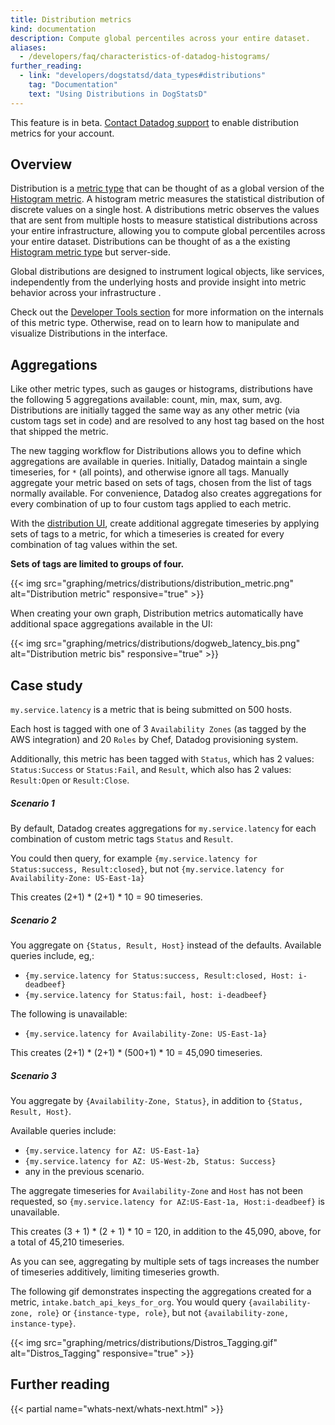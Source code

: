 ```yaml
---
title: Distribution metrics
kind: documentation
description: Compute global percentiles across your entire dataset.
aliases:
  - /developers/faq/characteristics-of-datadog-histograms/
further_reading:
  - link: "developers/dogstatsd/data_types#distributions"
    tag: "Documentation"
    text: "Using Distributions in DogStatsD"
---
```


<div class="alert alert-warning">
This feature is in beta. <a href="https://docs.datadoghq.com/help/">Contact Datadog support</a> to enable distribution metrics for your account.
</div>

## Overview

Distribution is a [metric type][1] that can be thought of as a global version of the [Histogram metric][2]. A histogram metric measures the statistical distribution of discrete values on a single host. A distributions metric observes the values that are sent from multiple hosts to measure statistical distributions across your entire infrastructure, allowing you to compute global percentiles across your entire dataset. Distributions can be thought of as a the existing [Histogram metric type][2] but server-side.

Global distributions are designed to instrument logical objects, like services, independently from the underlying hosts and provide insight into metric behavior across your infrastructure .

Check out the [Developer Tools section][3] for more information on the internals of this metric type. Otherwise, read on to learn how to manipulate and visualize Distributions in the interface.

## Aggregations

Like other metric types, such as gauges or histograms, distributions have the following 5 aggregations available: count, min, max, sum, avg. Distributions are initially tagged the same way as any other metric (via custom tags set in code) and are resolved to any host tag based on the host that shipped the metric.

The new tagging workflow for Distributions allows you to define which aggregations are available in queries. Initially, Datadog maintain a single timeseries, for `*` (all points), and otherwise ignore all tags.  Manually aggregate your metric based on sets of tags, chosen from the list of tags normally available. For convenience, Datadog also creates aggregations for every combination of up to four custom tags applied to each metric.

With the [distribution UI][4], create additional aggregate timeseries by applying sets of tags to a metric, for which a timeseries is created for every combination of tag values within the set.

**Sets of tags are limited to groups of four.**

{{< img src="graphing/metrics/distributions/distribution_metric.png" alt="Distribution metric" responsive="true" >}}

When creating your own graph, Distribution metrics automatically have additional space aggregations available in the UI:

{{< img src="graphing/metrics/distributions/dogweb_latency_bis.png" alt="Distribution metric bis" responsive="true" >}}

## Case study

`my.service.latency` is a metric that is being submitted on 500 hosts.

Each host is tagged with one of 3 `Availability Zones` (as tagged by the AWS integration) and 20 `Roles` by Chef, Datadog provisioning system.

Additionally, this metric has been tagged with `Status`, which has 2 values: `Status:Success` or `Status:Fail`, and `Result`, which also has 2 values: `Result:Open` or `Result:Close`.

##### Scenario 1

By default, Datadog creates aggregations for `my.service.latency` for each combination of custom metric tags `Status` and `Result`.

You could then query, for example `{my.service.latency for Status:success, Result:closed}`, but not `{my.service.latency for Availability-Zone: US-East-1a}`

This creates (2+1) * (2+1) * 10 = 90 timeseries.

##### Scenario 2

You aggregate on `{Status, Result, Host}` instead of the defaults.
Available queries include, eg,:

* `{my.service.latency for Status:success, Result:closed, Host: i-deadbeef}`
* `{my.service.latency for Status:fail, host: i-deadbeef}`

The following is unavailable:

* `{my.service.latency for Availability-Zone: US-East-1a}`

This creates (2+1) * (2+1) * (500+1) * 10 = 45,090 timeseries.

##### Scenario 3

You aggregate by `{Availability-Zone, Status}`, in addition to `{Status, Result, Host}`.

Available queries include:

* `{my.service.latency for AZ: US-East-1a}`
* `{my.service.latency for AZ: US-West-2b, Status: Success}`
*  any in the previous scenario.

The aggregate timeseries for `Availability-Zone` and `Host` has not been requested, so `{my.service.latency for AZ:US-East-1a, Host:i-deadbeef}` is unavailable.

This creates (3 + 1) * (2 + 1) * 10 = 120, in addition to the 45,090, above, for a total of 45,210 timeseries.

As you can see, aggregating by multiple sets of tags increases the number of timeseries additively, limiting timeseries growth.

The following gif demonstrates inspecting the aggregations created for a metric, `intake.batch_api_keys_for_org`. You would query `{availability-zone, role}` or `{instance-type, role}`, but not `{availability-zone, instance-type}`.

{{< img src="graphing/metrics/distributions/Distros_Tagging.gif" alt="Distros_Tagging" responsive="true" >}}

## Further reading

{{< partial name="whats-next/whats-next.html" >}}

[1]: /developers/metrics
[2]: /developers/metrics/histograms
[3]: /developers/metrics/distributions
[4]: https://app.datadoghq.com/metric/distribution_metrics
